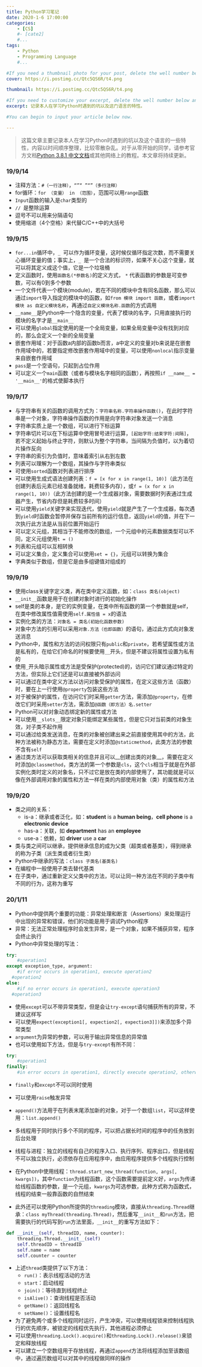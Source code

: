 ```yaml
---
title: Python学习笔记
date: 2020-1-6 17:00:00
categories: 
	- [CS]
	#- [cate2]
	#...
tags: 
	- Python
	- Programming Language
	#...

#If you need a thumbnail photo for your post, delete the well number below and finish the directory.
cover: https://i.postimg.cc/Qtc5QS6R/t4.png

thumbnail: https://i.postimg.cc/Qtc5QS6R/t4.png

#If you need to customize your excerpt, delete the well number below and input something. You can also input <!-- more --> in your article to divide the excerpt and other contents.
excerpt: 记录本人在学习Python时遇到的坑以及这门语言的特性。

#You can begin to input your article below now.

---
```


> 这篇文章主要记录本人在学习Python时遇到的坑以及这个语言的一些特性，内容以时间顺序整理，比较零散杂乱。对于从零开始的同学，请参考官方文档[Python 3.8.1 中文文档](https://docs.python.org/zh-cn/3/)或其他网络上的教程。本文章将持续更新。

### 19/9/14

- 注释方法：`#（一行注释）`，`“”“ ”“”（多行注释）`
- for循环：`for （变量） in （范围）`，范围可以用`range`函数
- `Input`函数的输入是`char`类型的
- `// `是整除运算
- 逗号不可以用来分隔语句
- 使用缩进（4个空格）来代替C/C++中的大括号

### 19/9/15

- `for...in`循环中，`_ `可以作为循环变量，这时候仅循环指定次数，而不需要关心循环变量的值；事实上，`_ `是一个合法的标识符，如果不关心这个变量，就可以将其定义成这个值，它是一个垃圾桶
- 定义函数时，使用`函数名(*参数名)`的定义方式， `*` 代表函数的参数是可变参数，可以有0到多个参数
- 一个文件代表一个模块(module)，若在不同的模块中含有同名函数，那么可以通过`import`导入指定的模块中的函数，如`from 模块 import 函数`，或者`import 模块 as 自定义模块名称`，再通过`自定义模块名称.函数`的方式调用
- `__name__`是Python中一个隐含的变量，代表了模块的名字，只用直接执行的模块的名字才是`__main__`
- 可以使用`global`指定使用的是一个全局变量，如果全局变量中没有找到对应的，那么会定义一个新的全局变量
- 嵌套作用域：对于函数a内部的函数b而言，a中定义的变量对b来说是在嵌套作用域中的，若要指定修改嵌套作用域中的变量，可以使用`nonlocal`指示变量来自嵌套作用域
- `pass`是一个空语句，只起到占位作用
- 可以定义一个`main`函数（或者与模块名字相同的函数），再按照`if __name__ = '__main__'`的格式使脚本执行

### 19/9/17

- 与字符串有关的函数的调用方式为：`字符串名称.字符串操作函数()`，在此时字符串是一个对象，字符串操作函数的作用是向字符串对象发送一个消息
- 字符串实质上是一个数组，可以进行下标运算
- 字符串切片可以在下标运算中使用冒号进行运算，`[起始字符:结束字符:间隔]`，若不定义起始与终止字符，则默认为整个字符串，当间隔为负值时，以为着切片操作反向
- 字符串的索引为负值时，意味着索引从右到左数
- 列表可以理解为一个数组，其操作与字符串类似
- 可使用`sorted`函数对列表进行排序
- 可以使用生成式语法创建列表：`f = [x for x in range(1, 10)]`（此方法在创建列表后元素已经准备就绪，耗费较多内存），或`f = (x for x in range(1, 10))`（此方法创建的是一个生成器对象，需要数据时列表通过生成器产生，节省内存但是耗费较多时间）
- 可以使用`yield`关键字来实现迭代，使用`yield`就是产生了一个生成器，每次遇到` yield `时函数会暂停并保存当前所有的运行信息，返回` yield `的值，并在下一次执行此方法是从当前位置开始运行
- 可以定义元组，其相当于不能修改的数组，一个元组中的元素数据类型可以不同，定义元组使用`t = ()`
- 列表和元组可以互相转换
- 可以定义集合，定义集合可以使用`set = {}`，元组可以转换为集合
- 字典类似于数组，但是它是由多组键值对组成的

### 19/9/19

- 使用class关键字定义类，再在类中定义函数，如：`class 类名(object)`
- `__init__`函数是用于在创建对象时进行的初始化操作
- self是类的本身，是它的实例变量，在类中所有函数的第一个参数就是self，在类中修改属性值需使用`self.属性值 = x`的语法
- 实例化类的方法：`对象名 = 类名(初始化函数参数)`
- 对象中方法的引用可以采用`对象.方法（也即函数）`的语句，通过此方式向对象发送消息
- Python中，属性和方法的访问权限只有`public`和`private`，若希望属性或方法是私有的，在给它们命名的时候要使用`__`开头，但是不建议将属性设置为私有的
- 使用`_`开头暗示属性或方法是受保护(protected)的，访问它们建议通过特定的方法，但实际上它们还是可以直接被外部访问
- 可以通过在类中定义方法以访问对象受保护的属性，在定义这些方法（函数）时，要在上一行使用`@property`包装这些方法
- 对于被保护的属性，在访问它们时采用`getter`方法，需添加`@property`，在修改它们时采用`setter`方法，需添加`@函数（即方法）名.setter`
- Python可以对对象动态绑定新的属性或方法
- 可以使用`__slots__`限定对象只能绑定某些属性，但是它只对当前类的对象生效，对子类不起作用
- 可以通过给类发送消息，在类的对象被创建出来之前直接使用其中的方法，此种方法被称为静态方法，需要在定义时添加`@staticmethod`，此类方法的参数不含有`self`
- 通过类方法可以获取类相关的信息并且可以__创建出类的对象__，需要在定义时添加`@classmethod`，类方法的第一个参数是`cls`，这个`cls`相当于就是在外部实例化类时定义的对象名，只不过它是放在类的内部使用了，其功能就是可以像在外部调用对象的属性和方法一样在类的内部使用对象（类）的属性和方法

### 19/9/20

- 类之间的关系：
  - is-a：继承或者泛化，如：__student__ is a __human being__，__cell phone__ is a __electronic device__
  - has-a：关联，如 __department__ has an __employee__
  - use-a：依赖，如 __driver__ use a __car__ 
- 类与类之间可以继承，提供继承信息的成为父类（超类或者基类），得到继承的称为子类（派生类或者衍生类）
- Python中继承的写法：`class 子类名(基类名)`
- 在编程中一般使用子类去替代基类
- 在子类中，通过重新定义父类中的方法，可以让同一种方法在不同的子类中有不同的行为，这称为重写

### 20/1/11

- Python中提供两个重要的功能：异常处理和断言（Assertions）来处理运行中出现的异常和错误，他们的功能是用于调试Python程序
- 异常：无法正常处理程序时会发生异常，是一个对象，如果不捕获异常，程序会终止执行
- Python中异常处理的写法：

```python
try: 
	#operation1
except exception_type, argument:
	#if error occurs in operation1, execute operation2
  #operation2
else: 
	#if no error occurs in operation1, execute operation3
  #operation3
```

- 使用`except`可以不带异常类型，但是会让`try-except`语句捕获所有的异常，不建议这样写
- 可以使用`expect(exception1[, expection2[, expection3]])`来添加多个异常类型
- `argument`为异常的参数，可以用于输出异常信息的异常值
- 也可以使用如下方法，但是与`try-except`有所不同：

```python
try:
	#operation1
finally:
	#in error occurs in operation1, directly execute operation2, otherwise, execute operation2 after operation1 finished
```

- `finally`和`except`不可以同时使用

- 可以使用`raise`触发异常
- `append()`方法用于在列表末尾添加新的对象，对于一个数组`list`，可以这样使用：`list.append()`
- 多线程用于同时执行多个不同的程序，可以把占据长时间的程序中的任务放到后台处理
- 线程与进程：独立的线程有自己的程序入口、执行序列、程序出口，但是线程不可以独立执行，必须依存在应用程序中，由应用程序提供多个线程执行控制
- 在Python中使用线程：`thread.start_new_thread(function, args[, kwargs])`，其中`function`为线程函数，这个函数需要提前定义好，`args`为传递给线程函数的参数，是一个元组，`kwargs`为可选参数，此种方式称为函数式，线程的结束一般靠函数的自然结束
- 此外还可以使用Python所提供的`threading`模块，直接从`threading.Thread`继承：`class myThread(threading.Thread)`，然后重写`__init__`和`run`方法，把需要执行的代码写到`run`方法里面，`__init__`的重写方法如下：

```python
def __init__(self, threadID, name, counter):
	threading.Thread.__init__(self)
	self.threadID = threadID
	self.name = name
	self.counter = counter
```

- 上述`thread`类提供了以下方法：
  - `run()`：表示线程活动的方法
  - `start`：启动线程
  - `join()`：等待直到线程终止
  - `isAlive()`：查询线程是否活动
  - `getName()`：返回线程名
  - `setName()`：设置线程名
- 为了避免两个或多个线程同时运行，产生冲突，可以使用线程锁来控制线程执行的优先顺序，被锁定的线程优先执行，其他进程必须停止
- 可以使用`threading.Lock().acquire()`和`threading.Lock().release()`来锁定和释放线程
- 可以建立一个空数组用于存放线程，再通过`append`方法将线程添加至该数组中，通过遍历数组可以对其中的线程做同样的操作
